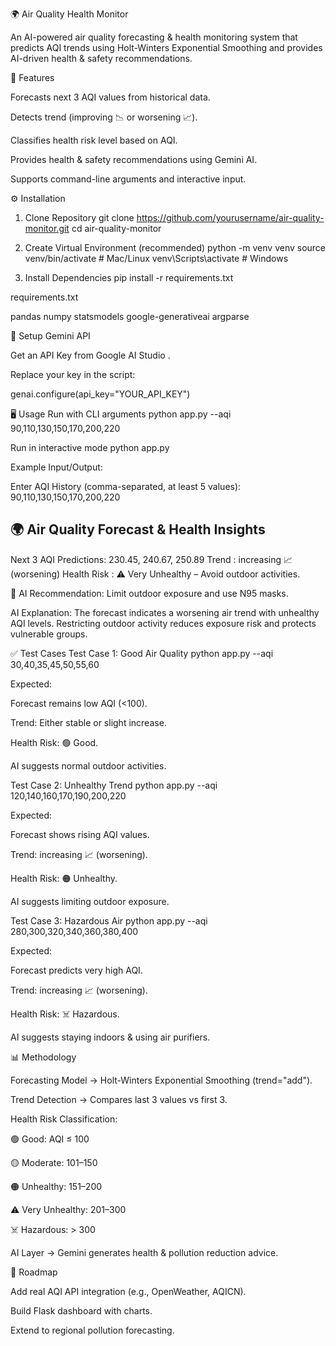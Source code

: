 🌍 Air Quality Health Monitor

An AI-powered air quality forecasting & health monitoring system that predicts AQI trends using Holt-Winters Exponential Smoothing and provides AI-driven health & safety recommendations.

🚀 Features

Forecasts next 3 AQI values from historical data.

Detects trend (improving 📉 or worsening 📈).

Classifies health risk level based on AQI.

Provides health & safety recommendations using Gemini AI.

Supports command-line arguments and interactive input.

⚙️ Installation
1. Clone Repository
git clone https://github.com/yourusername/air-quality-monitor.git
cd air-quality-monitor

2. Create Virtual Environment (recommended)
python -m venv venv
source venv/bin/activate   # Mac/Linux
venv\Scripts\activate      # Windows

3. Install Dependencies
pip install -r requirements.txt


requirements.txt

pandas
numpy
statsmodels
google-generativeai
argparse

🔑 Setup Gemini API

Get an API Key from Google AI Studio
.

Replace your key in the script:

genai.configure(api_key="YOUR_API_KEY")

🖥️ Usage
Run with CLI arguments
python app.py --aqi 90,110,130,150,170,200,220

Run in interactive mode
python app.py


Example Input/Output:

Enter AQI History (comma-separated, at least 5 values): 90,110,130,150,170,200,220

🌍 Air Quality Forecast & Health Insights
--------------------------------------------------
Next 3 AQI Predictions: 230.45, 240.67, 250.89
Trend                : increasing 📈 (worsening)
Health Risk          : ⚠️ Very Unhealthy – Avoid outdoor activities.

🤖 AI Recommendation:
Limit outdoor exposure and use N95 masks.

AI Explanation:
The forecast indicates a worsening air trend with unhealthy AQI levels. Restricting outdoor activity reduces exposure risk and protects vulnerable groups.

✅ Test Cases
Test Case 1: Good Air Quality
python app.py --aqi 30,40,35,45,50,55,60


Expected:

Forecast remains low AQI (<100).

Trend: Either stable or slight increase.

Health Risk: 🟢 Good.

AI suggests normal outdoor activities.

Test Case 2: Unhealthy Trend
python app.py --aqi 120,140,160,170,190,200,220


Expected:

Forecast shows rising AQI values.

Trend: increasing 📈 (worsening).

Health Risk: 🟠 Unhealthy.

AI suggests limiting outdoor exposure.

Test Case 3: Hazardous Air
python app.py --aqi 280,300,320,340,360,380,400


Expected:

Forecast predicts very high AQI.

Trend: increasing 📈 (worsening).

Health Risk: ☠️ Hazardous.

AI suggests staying indoors & using air purifiers.

📊 Methodology

Forecasting Model → Holt-Winters Exponential Smoothing (trend="add").

Trend Detection → Compares last 3 values vs first 3.

Health Risk Classification:

🟢 Good: AQI ≤ 100

🟡 Moderate: 101–150

🟠 Unhealthy: 151–200

⚠️ Very Unhealthy: 201–300

☠️ Hazardous: > 300

AI Layer → Gemini generates health & pollution reduction advice.

📌 Roadmap

 Add real AQI API integration (e.g., OpenWeather, AQICN).

 Build Flask dashboard with charts.

 Extend to regional pollution forecasting.